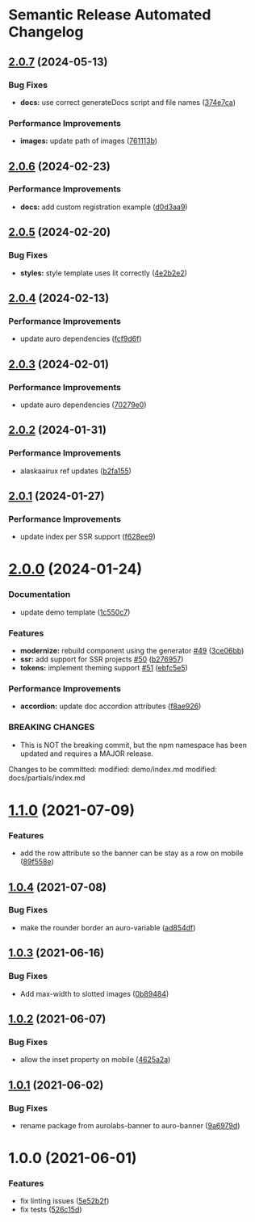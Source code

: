 # Semantic Release Automated Changelog

## [2.0.7](https://github.com/AlaskaAirlines/auro-banner/compare/v2.0.6...v2.0.7) (2024-05-13)


### Bug Fixes

* **docs:** use correct generateDocs script and file names ([374e7ca](https://github.com/AlaskaAirlines/auro-banner/commit/374e7caa0ed9aca0ac69abdd15f74518108c5151))


### Performance Improvements

* **images:** update path of images ([761113b](https://github.com/AlaskaAirlines/auro-banner/commit/761113bf72a8b5d6c1f3ec02015bad95aa7654b5))

## [2.0.6](https://github.com/AlaskaAirlines/auro-banner/compare/v2.0.5...v2.0.6) (2024-02-23)


### Performance Improvements

* **docs:** add custom registration example ([d0d3aa9](https://github.com/AlaskaAirlines/auro-banner/commit/d0d3aa922e7a9acc3dac736416952afa2c40093f))

## [2.0.5](https://github.com/AlaskaAirlines/auro-banner/compare/v2.0.4...v2.0.5) (2024-02-20)


### Bug Fixes

* **styles:** style template uses lit correctly ([4e2b2e2](https://github.com/AlaskaAirlines/auro-banner/commit/4e2b2e28dd35f6f1c78ecbc58832776868c27f4a))

## [2.0.4](https://github.com/AlaskaAirlines/auro-banner/compare/v2.0.3...v2.0.4) (2024-02-13)


### Performance Improvements

* update auro dependencies ([fcf9d6f](https://github.com/AlaskaAirlines/auro-banner/commit/fcf9d6fbd6cd02df1549c512cfa023b258f37d50))

## [2.0.3](https://github.com/AlaskaAirlines/auro-banner/compare/v2.0.2...v2.0.3) (2024-02-01)


### Performance Improvements

* update auro dependencies ([70279e0](https://github.com/AlaskaAirlines/auro-banner/commit/70279e0ec1f184d0920248def79443ad2f58cfea))

## [2.0.2](https://github.com/AlaskaAirlines/auro-banner/compare/v2.0.1...v2.0.2) (2024-01-31)


### Performance Improvements

* alaskaairux ref updates ([b2fa155](https://github.com/AlaskaAirlines/auro-banner/commit/b2fa1555a0391118a4672b9a0abfa772bd590d64))

## [2.0.1](https://github.com/AlaskaAirlines/auro-banner/compare/v2.0.0...v2.0.1) (2024-01-27)


### Performance Improvements

* update index per SSR support ([f628ee9](https://github.com/AlaskaAirlines/auro-banner/commit/f628ee94d2e1478cf33e206a5c6a1a5dd9bfc9b6))

# [2.0.0](https://github.com/AlaskaAirlines/auro-banner/compare/v1.1.0...v2.0.0) (2024-01-24)


### Documentation

* update demo template ([1c550c7](https://github.com/AlaskaAirlines/auro-banner/commit/1c550c716d39c92bdd3ec897d340989b4a4a0293))


### Features

* **modernize:** rebuild component using the generator [#49](https://github.com/AlaskaAirlines/auro-banner/issues/49) ([3ce06bb](https://github.com/AlaskaAirlines/auro-banner/commit/3ce06bb406c6af608c83be951287284679bdc904))
* **ssr:** add support for SSR projects [#50](https://github.com/AlaskaAirlines/auro-banner/issues/50) ([b276957](https://github.com/AlaskaAirlines/auro-banner/commit/b276957493a8e84e3f4eb409852e2ea5aee81e47))
* **tokens:** implement theming support [#51](https://github.com/AlaskaAirlines/auro-banner/issues/51) ([ebfc5e5](https://github.com/AlaskaAirlines/auro-banner/commit/ebfc5e50d300514b297858ddcd02c33471a35fd3))


### Performance Improvements

* **accordion:** update doc accordion attributes ([f8ae926](https://github.com/AlaskaAirlines/auro-banner/commit/f8ae92622585e8e03231df96388b2e5c6ed5f18a))


### BREAKING CHANGES

* This is NOT the breaking commit, but the npm namespace
has been updated and requires a MAJOR release.

Changes to be committed:
modified:   demo/index.md
modified:   docs/partials/index.md

# [1.1.0](https://github.com/AlaskaAirlines/aurolabs-banner/compare/v1.0.4...v1.1.0) (2021-07-09)


### Features

* add the row attribute so the banner can be stay as a row on mobile ([89f558e](https://github.com/AlaskaAirlines/aurolabs-banner/commit/89f558eb9af23c8abc2d1c165a14b9ab0654e438))

## [1.0.4](https://github.com/AlaskaAirlines/aurolabs-banner/compare/v1.0.3...v1.0.4) (2021-07-08)


### Bug Fixes

* make the rounder border an auro-variable ([ad854df](https://github.com/AlaskaAirlines/aurolabs-banner/commit/ad854df2a7ab1f11c6f7ed1d33053d8934d8f910))

## [1.0.3](https://github.com/AlaskaAirlines/aurolabs-banner/compare/v1.0.2...v1.0.3) (2021-06-16)


### Bug Fixes

* Add max-width to slotted images ([0b89484](https://github.com/AlaskaAirlines/aurolabs-banner/commit/0b8948418cb72a8f9ec37b02bb5202f3501fea5b))

## [1.0.2](https://github.com/AlaskaAirlines/aurolabs-banner/compare/v1.0.1...v1.0.2) (2021-06-07)


### Bug Fixes

* allow the inset property on mobile ([4625a2a](https://github.com/AlaskaAirlines/aurolabs-banner/commit/4625a2a38a209fd043a30aa50ac64d4d3c30272c))

## [1.0.1](https://github.com/AlaskaAirlines/aurolabs-banner/compare/v1.0.0...v1.0.1) (2021-06-02)


### Bug Fixes

* rename package from aurolabs-banner to auro-banner ([9a6979d](https://github.com/AlaskaAirlines/aurolabs-banner/commit/9a6979db96671b9403f1b3350b6416a4bafd1099))

# 1.0.0 (2021-06-01)


### Features

* fix linting issues ([5e52b2f](https://github.com/AlaskaAirlines/aurolabs-banner/commit/5e52b2f02524287b675d192c3f1485980be7d2d5))
* fix tests ([526c15d](https://github.com/AlaskaAirlines/aurolabs-banner/commit/526c15dcc111598cac632ecade26d95590d960bd))
